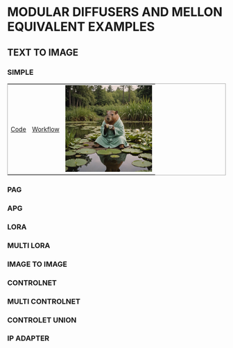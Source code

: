 # MODULAR DIFFUSERS AND MELLON EQUIVALENT EXAMPLES

## TEXT TO IMAGE

### SIMPLE

<p align="center">
    <table style="border: 1px solid #aaaaaa;">
    <tr>
        <td align="center"><a href="https://github.com/asomoza/diffusers_melon_equivalents/blob/main/code/t2i_simple.py">Code</a></td>
        <td align="center"><a href="https://github.com/asomoza/diffusers_melon_equivalents/blob/main/workflows/t2i_simple_workflow.json">Workflow</a></td>
        <td align="center">
        <img src="https://raw.githubusercontent.com/asomoza/diffusers_melon_equivalents/main/outputs/t2i_basic.png" width="200" alt=""/>
        </td>
    </tr>
    </table>
<p>

### PAG

### APG

### LORA

### MULTI LORA

### IMAGE TO IMAGE

### CONTROLNET

### MULTI CONTROLNET

### CONTROLET UNION

### IP ADAPTER
